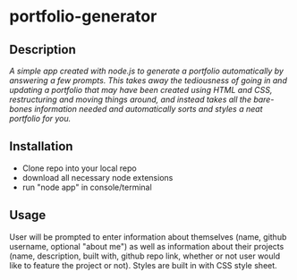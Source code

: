# portfolio-generator

## Description
*A simple app created with node.js to generate a portfolio automatically by answering a few prompts.
This takes away the tediousness of going in and updating a portfolio that may have been created using HTML and CSS, restructuring and moving things around, and instead takes all the bare-bones information needed and automatically sorts and styles a neat portfolio for you.*

## Installation
- Clone repo into your local repo
- download all necessary node extensions
- run "node app" in console/terminal

## Usage
User will be prompted to enter information about themselves (name, github username, optional "about me") as well as information about their projects (name, description, built with, github repo link, whether or not user would like to feature the project or not). Styles are built in with CSS style sheet.
